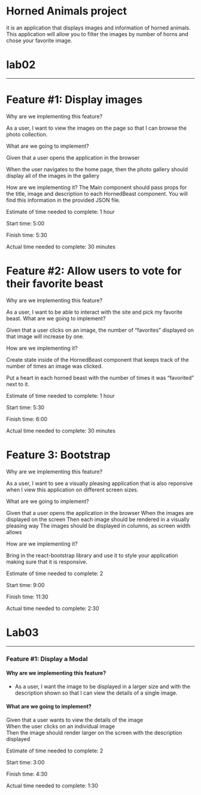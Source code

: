 # Horned Animals project
it is an application that displays images and information of horned animals. This application will allow you to filter the images by number of horns and chose your favorite image.

# lab02
-------

# Feature #1: Display images
Why are we implementing this feature?

As a user, I want to view the images on the page so that I can browse the photo collection.

What are we going to implement?

Given that a user opens the application in the browser

When the user navigates to the home page, then the photo gallery should display all of the images in the gallery

How are we implementing it?
The Main component should pass props for the title, image and description to each HornedBeast component. You will find this information in the provided JSON file.

Estimate of time needed to complete: 1 hour

Start time: 5:00

Finish time: 5:30

Actual time needed to complete: 30 minutes

# Feature #2: Allow users to vote for their favorite beast

Why are we implementing this feature?

As a user, I want to be able to interact with the site and pick my favorite beast.
What are we going to implement?

Given that a user clicks on an image, the number of “favorites” displayed on that image will increase by one.

How are we implementing it?

Create state inside of the HornedBeast component that keeps track of the number of times an image was clicked.

Put a heart in each horned beast with the number of times it was “favorited” next to it.

Estimate of time needed to complete: 1 hour

Start time: 5:30

Finish time: 6:00

Actual time needed to complete: 30 minutes

# Feature 3: Bootstrap

Why are we implementing this feature?

As a user, I want to see a visually pleasing application that is also reponsive when I view 
this application on different screen sizes.

What are we going to implement?

Given that a user opens the application in the browser
When the images are displayed on the screen
Then each image should be rendered in a visually pleasing way
The images should be displayed in columns, as screen width allows

How are we implementing it?

Bring in the react-bootstrap library and use it to style your application making sure that it is responsive.

Estimate of time needed to complete: 2

Start time: 9:00

Finish time: 11:30

Actual time needed to complete: 2:30

# Lab03
------

### Feature #1: Display a Modal

#### Why are we implementing this feature?

- As a user, I want the image to be displayed in a larger size and with the description shown so that I can view the details of a single image.

#### What are we going to implement?

Given that a user wants to view the details of the image  
When the user clicks on an individual image  
Then the image should render larger on the screen with the description displayed

Estimate of time needed to complete: 2

Start time: 3:00

Finish time: 4:30

Actual time needed to complete: 1:30
